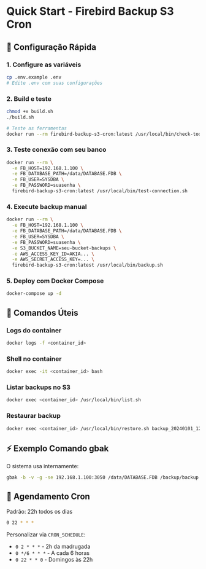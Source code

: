 # Quick Start - Firebird Backup S3 Cron

## 🚀 Configuração Rápida

### 1. Configure as variáveis
```bash
cp .env.example .env
# Edite .env com suas configurações
```

### 2. Build e teste
```bash
chmod +x build.sh
./build.sh

# Teste as ferramentas
docker run --rm firebird-backup-s3-cron:latest /usr/local/bin/check-tools.sh
```

### 3. Teste conexão com seu banco
```bash
docker run --rm \
  -e FB_HOST=192.168.1.100 \
  -e FB_DATABASE_PATH=/data/DATABASE.FDB \
  -e FB_USER=SYSDBA \
  -e FB_PASSWORD=suasenha \
  firebird-backup-s3-cron:latest /usr/local/bin/test-connection.sh
```

### 4. Execute backup manual
```bash
docker run --rm \
  -e FB_HOST=192.168.1.100 \
  -e FB_DATABASE_PATH=/data/DATABASE.FDB \
  -e FB_USER=SYSDBA \
  -e FB_PASSWORD=suasenha \
  -e S3_BUCKET_NAME=seu-bucket-backups \
  -e AWS_ACCESS_KEY_ID=AKIA... \
  -e AWS_SECRET_ACCESS_KEY=... \
  firebird-backup-s3-cron:latest /usr/local/bin/backup.sh
```

### 5. Deploy com Docker Compose
```bash
docker-compose up -d
```

## 🔧 Comandos Úteis

### Logs do container
```bash
docker logs -f <container_id>
```

### Shell no container
```bash
docker exec -it <container_id> bash
```

### Listar backups no S3
```bash
docker exec <container_id> /usr/local/bin/list.sh
```

### Restaurar backup
```bash
docker exec <container_id> /usr/local/bin/restore.sh backup_20240101_120000.fbk.gz
```

## ⚡ Exemplo Comando gbak

O sistema usa internamente:
```bash
gbak -b -v -g -se 192.168.1.100:3050 /data/DATABASE.FDB /backup/backup.fbk -user SYSDBA -pass suasenha
```

## 📅 Agendamento Cron

Padrão: 22h todos os dias
```bash
0 22 * * *
```

Personalizar via `CRON_SCHEDULE`:
- `0 2 * * *` - 2h da madrugada
- `0 */6 * * *` - A cada 6 horas  
- `0 22 * * 0` - Domingos às 22h
